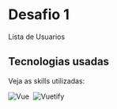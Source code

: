 <div>
  <h1>Desafio 1</h1>
  <p> Lista de Usuarios</p>

</div>

## Tecnologias usadas
<div>
  Veja as skills utilizadas:</p>
</div>

![Vue](https://img.shields.io/badge/Vue-43bb83?style=for-the-badge&logo=vue.js&logoColor=fff)&nbsp;
![Vuetify](https://img.shields.io/badge/Vuetify-1572B6?style=for-the-badge&logo=vue.js&logoColor=fff)&nbsp;



